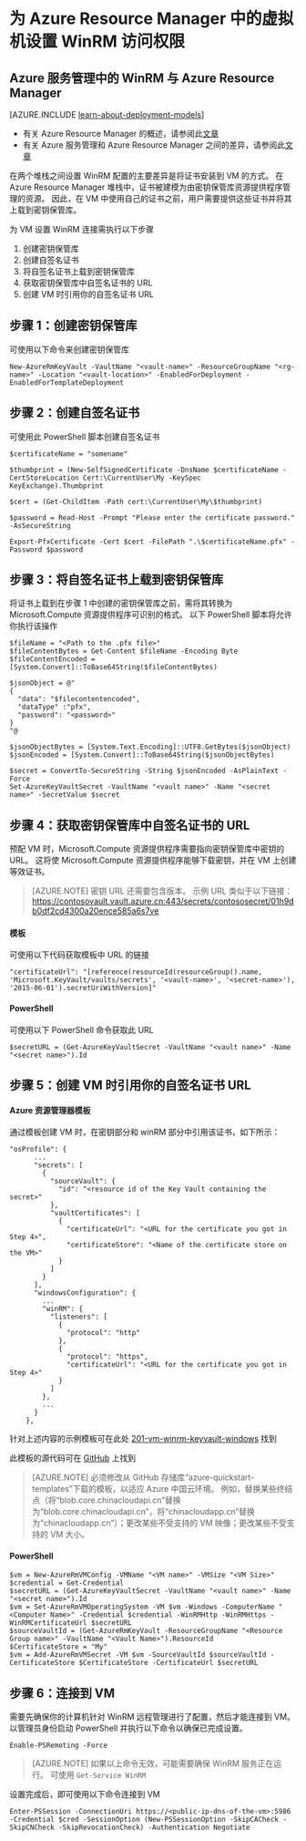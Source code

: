 <properties
    pageTitle="为 Azure VM 设置 WinRM 访问权限 | Azure"
    description="设置 WinRM 访问，与 Resource Manager 部署模型中创建的 Azure 虚拟机一起使用。"
    services="virtual-machines-windows"
    documentationcenter=""
    author="singhkays"
    manager="timlt"
    editor=""
    tags="azure-resource-manager" />
<tags
    ms.assetid="9718e85b-d360-4621-90b8-0b0b84a21208"
    ms.service="virtual-machines-windows"
    ms.workload="infrastructure-services"
    ms.tgt_pltfrm="vm-windows"
    ms.devlang="na"
    ms.topic="article"
    ms.date="06/16/2016"
    wacn.date="05/15/2017"
    ms.author="kasing"
    ms.translationtype="Human Translation"
    ms.sourcegitcommit="457fc748a9a2d66d7a2906b988e127b09ee11e18"
    ms.openlocfilehash="2587d2d258f58453cda2565e1a450faf4820f718"
    ms.contentlocale="zh-cn"
    ms.lasthandoff="05/05/2017" />

# <a name="setting-up-winrm-access-for-virtual-machines-in-azure-resource-manager"></a>为 Azure Resource Manager 中的虚拟机设置 WinRM 访问权限
## <a name="winrm-in-azure-service-management-vs-azure-resource-manager"></a>Azure 服务管理中的 WinRM 与 Azure Resource Manager

[AZURE.INCLUDE [learn-about-deployment-models](../../includes/learn-about-deployment-models-rm-include.md)]

* 有关 Azure Resource Manager 的概述，请参阅此[文章](/documentation/articles/resource-group-overview/)
* 有关 Azure 服务管理和 Azure Resource Manager 之间的差异，请参阅此[文章](/documentation/articles/resource-manager-deployment-model/)

在两个堆栈之间设置 WinRM 配置的主要差异是将证书安装到 VM 的方式。 在 Azure Resource Manager 堆栈中，证书被建模为由密钥保管库资源提供程序管理的资源。 因此，在 VM 中使用自己的证书之前，用户需要提供这些证书并将其上载到密钥保管库。

为 VM 设置 WinRM 连接需执行以下步骤

1. 创建密钥保管库
2. 创建自签名证书
3. 将自签名证书上载到密钥保管库
4. 获取密钥保管库中自签名证书的 URL
5. 创建 VM 时引用你的自签名证书 URL

## <a name="step-1-create-a-key-vault"></a>步骤 1：创建密钥保管库
可使用以下命令来创建密钥保管库

    New-AzureRmKeyVault -VaultName "<vault-name>" -ResourceGroupName "<rg-name>" -Location "<vault-location>" -EnabledForDeployment -EnabledForTemplateDeployment

## <a name="step-2-create-a-self-signed-certificate"></a>步骤 2：创建自签名证书
可使用此 PowerShell 脚本创建自签名证书

    $certificateName = "somename"

    $thumbprint = (New-SelfSignedCertificate -DnsName $certificateName -CertStoreLocation Cert:\CurrentUser\My -KeySpec KeyExchange).Thumbprint

    $cert = (Get-ChildItem -Path cert:\CurrentUser\My\$thumbprint)

    $password = Read-Host -Prompt "Please enter the certificate password." -AsSecureString

    Export-PfxCertificate -Cert $cert -FilePath ".\$certificateName.pfx" -Password $password

## <a name="step-3-upload-your-self-signed-certificate-to-the-key-vault"></a>步骤 3：将自签名证书上载到密钥保管库
将证书上载到在步骤 1 中创建的密钥保管库之前，需将其转换为 Microsoft.Compute 资源提供程序可识别的格式。 以下 PowerShell 脚本将允许你执行该操作

    $fileName = "<Path to the .pfx file>"
    $fileContentBytes = Get-Content $fileName -Encoding Byte
    $fileContentEncoded = [System.Convert]::ToBase64String($fileContentBytes)

    $jsonObject = @"
    {
      "data": "$filecontentencoded",
      "dataType" :"pfx",
      "password": "<password>"
    }
    "@

    $jsonObjectBytes = [System.Text.Encoding]::UTF8.GetBytes($jsonObject)
    $jsonEncoded = [System.Convert]::ToBase64String($jsonObjectBytes)

    $secret = ConvertTo-SecureString -String $jsonEncoded -AsPlainText -Force
    Set-AzureKeyVaultSecret -VaultName "<vault name>" -Name "<secret name>" -SecretValue $secret

## <a name="step-4-get-the-url-for-your-self-signed-certificate-in-the-key-vault"></a>步骤 4：获取密钥保管库中自签名证书的 URL
预配 VM 时，Microsoft.Compute 资源提供程序需要指向密钥保管库中密钥的 URL。 这将使 Microsoft.Compute 资源提供程序能够下载密钥，并在 VM 上创建等效证书。

> [AZURE.NOTE]
> 密钥 URL 还需要包含版本。 示例 URL 类似于以下链接：https://contosovault.vault.azure.cn:443/secrets/contososecret/01h9db0df2cd4300a20ence585a6s7ve
> 
> 

#### <a name="templates"></a>模板
可使用以下代码获取模板中 URL 的链接

    "certificateUrl": "[reference(resourceId(resourceGroup().name, 'Microsoft.KeyVault/vaults/secrets', '<vault-name>', '<secret-name>'), '2015-06-01').secretUriWithVersion]"

#### <a name="powershell"></a>PowerShell
可使用以下 PowerShell 命令获取此 URL

    $secretURL = (Get-AzureKeyVaultSecret -VaultName "<vault name>" -Name "<secret name>").Id

## <a name="step-5-reference-your-self-signed-certificates-url-while-creating-a-vm"></a>步骤 5：创建 VM 时引用你的自签名证书 URL
#### <a name="azure-resource-manager-templates"></a>Azure 资源管理器模板
通过模板创建 VM 时，在密钥部分和 winRM 部分中引用该证书，如下所示：

    "osProfile": {
          ...
          "secrets": [
            {
              "sourceVault": {
                "id": "<resource id of the Key Vault containing the secret>"
              },
              "vaultCertificates": [
                {
                  "certificateUrl": "<URL for the certificate you got in Step 4>",
                  "certificateStore": "<Name of the certificate store on the VM>"
                }
              ]
            }
          ],
          "windowsConfiguration": {
            ...
            "winRM": {
              "listeners": [
                {
                  "protocol": "http"
                },
                {
                  "protocol": "https",
                  "certificateUrl": "<URL for the certificate you got in Step 4>"
                }
              ]
            },
            ...
          }
        },

针对上述内容的示例模板可在此处 [201-vm-winrm-keyvault-windows](https://github.com/Azure/azure-quickstart-templates/tree/master/201-vm-winrm-keyvault-windows) 找到

此模板的源代码可在 [GitHub](https://github.com/Azure/azure-quickstart-templates/tree/master/201-vm-winrm-keyvault-windows) 上找到

>[AZURE.NOTE]
> 必须修改从 GitHub 存储库“azure-quickstart-templates”下载的模板，以适应 Azure 中国云环境。 例如，替换某些终结点（将“blob.core.chinacloudapi.cn”替换为“blob.core.chinacloudapi.cn”，将“chinacloudapp.cn”替换为“chinacloudapp.cn”）；更改某些不受支持的 VM 映像；更改某些不受支持的 VM 大小。

#### <a name="powershell"></a>PowerShell
    $vm = New-AzureRmVMConfig -VMName "<VM name>" -VMSize "<VM Size>"
    $credential = Get-Credential
    $secretURL = (Get-AzureKeyVaultSecret -VaultName "<vault name>" -Name "<secret name>").Id
    $vm = Set-AzureRmVMOperatingSystem -VM $vm -Windows -ComputerName "<Computer Name>" -Credential $credential -WinRMHttp -WinRMHttps -WinRMCertificateUrl $secretURL
    $sourceVaultId = (Get-AzureRmKeyVault -ResourceGroupName "<Resource Group name>" -VaultName "<Vault Name>").ResourceId
    $CertificateStore = "My"
    $vm = Add-AzureRmVMSecret -VM $vm -SourceVaultId $sourceVaultId -CertificateStore $CertificateStore -CertificateUrl $secretURL

## <a name="step-6-connecting-to-the-vm"></a>步骤 6：连接到 VM
需要先确保你的计算机针对 WinRM 远程管理进行了配置，然后才能连接到 VM。 以管理员身份启动 PowerShell 并执行以下命令以确保已完成设置。

    Enable-PSRemoting -Force

> [AZURE.NOTE]
> 如果以上命令无效，可能需要确保 WinRM 服务正在运行。 可使用 `Get-Service WinRM`
> 
> 

设置完成后，即可使用以下命令连接到 VM

    Enter-PSSession -ConnectionUri https://<public-ip-dns-of-the-vm>:5986 -Credential $cred -SessionOption (New-PSSessionOption -SkipCACheck -SkipCNCheck -SkipRevocationCheck) -Authentication Negotiate